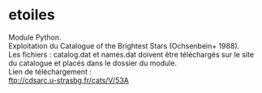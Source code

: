 # etoiles
Module Python.  
Exploitation du Catalogue of the Brightest Stars (Ochsenbein+ 1988).  
Les fichiers : catalog.dat et names.dat doivent être téléchargés sur le site du catalogue et placés dans le dossier du module.  
Lien de téléchargement :  
ftp://cdsarc.u-strasbg.fr/cats/V/53A  
